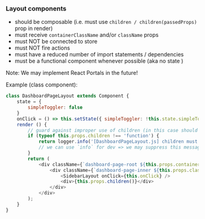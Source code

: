 ### Layout components
- should be composable (i.e. must use `children / children(passedProps)` prop in render)
- must receive `containerClassName` and/or `className` props
- must NOT be connected to store
- must NOT fire actions
- must have a reduced number of import statements / dependencies
- must be a functional component whenever possible (aka no state )

Note: We may implement React Portals in the future!

Example (class component):

```js
class DashboardPageLayout extends Component {
    state = {
        simpleToggler: false
    }
    onClick = () => this.setState({ simpleToggler: !this.state.simpleToggler })
    render () {
        // guard against improper use of children (in this case should be a function)
        if (typeof this.props.children !== 'function') {
            return logger.info('[DashboardPageLayout.js] children must be a function!');
            // we can use `info` for dev => we may suppress this messages in production
        }
        return (
            <div className={`dashboard-page-root ${this.props.containerClassName}`}>
                <div className={`dashboard-page-inner ${this.props.className}`}>
                    <SidebarLayout onClick={this.onClick} />
                    <div>{this.props.children()}</div>
                </div>
            </div>
        );
    }
}
```
